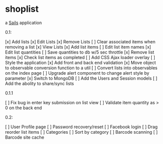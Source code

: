 # shoplist

a [Sails](http://sailsjs.org) application

0.1:

[x] Add lists
[x] Edit Lists
[x] Remove Lists
[ ] Clear associated items when removing a list
[x] View Lists
[x] Add list items
[ ] Edit list item names
[x] Edit list quantities
[ ] Save quantities to db w/5 sec throttle
[x] Remove list items
[x] Check list items as completed
[ ] Add CSS Ajax loader overlay
[ ] Style the application
[x] Add front and back end validation
[x] Move object to observable conversion function to a util
[ ] Convert lists into observables on the index page
[ ] Upgrade alert component to change alert style by parameter
[x] Switch to MongoDB
[ ] Add the Users and Session models
[ ] Add the abolity to share/sync lists

0.1.1

[ ] Fix bug in enter key submission on list view
[ ] Validate item quantity as > 0 on the back end

0.2:

[ ] User Profile page
[ ] Password recovery/reset
[ ] Facebook login
[ ] Drag reorder list items
[ ] Categories
[ ] Sort by category
[ ] Barcode scanning
[ ] Barcode site cache